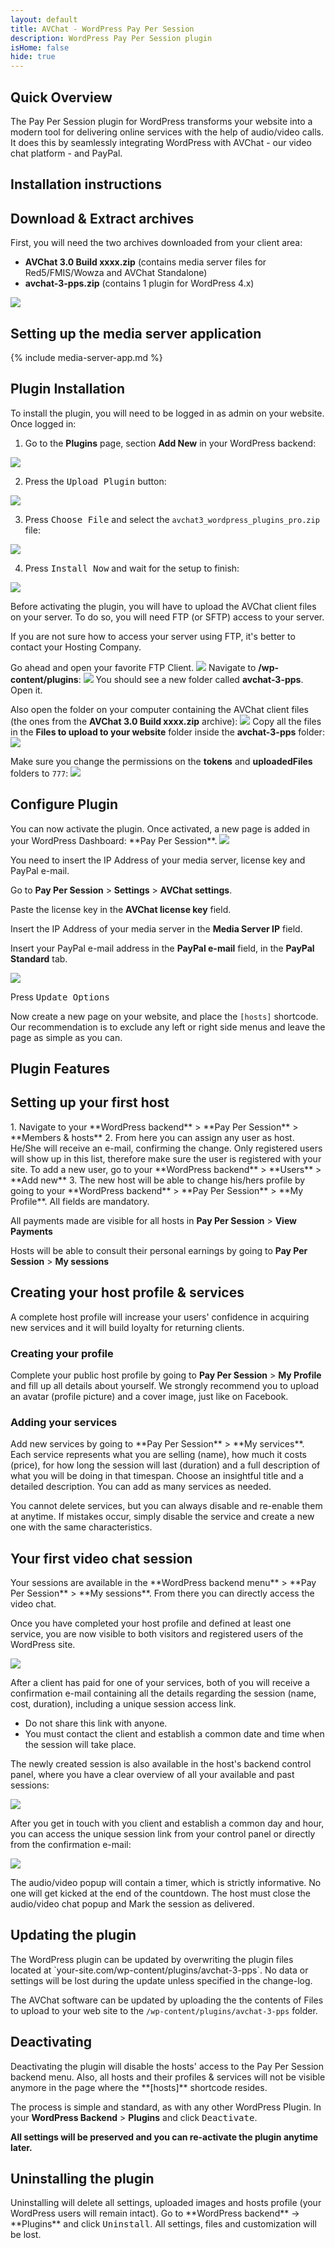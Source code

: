 ```yaml
---
layout: default
title: AVChat - WordPress Pay Per Session
description: WordPress Pay Per Session plugin
isHome: false
hide: true
---
```

<section class="bs-docs-section" markdown="1">
  <h1 id="overview" class="page-header">Quick Overview</h1>

  The Pay Per Session plugin for WordPress transforms your website into a modern tool for delivering online services with the help of audio/video calls. It does this by seamlessly integrating WordPress with AVChat - our video chat platform - and PayPal.
</section>

<section class="bs-docs-section" markdown="1">
  <h1 id="installation" class="page-header">Installation instructions</h1>
  <h2 id="download">Download & Extract archives</h2>
  First, you will need the two archives downloaded from your client area:

  * **AVChat 3.0 Build xxxx.zip** (contains media server files for Red5/FMIS/Wowza and AVChat Standalone)
  * **avchat-3-pps.zip** (contains 1 plugin for WordPress 4.x)

  <img src="/assets/images/wordpress-pps_images/downloaded_archives.png" class="img-responsive"/>

  <h2 id="media-server-app">Setting up the media server application</h2>
  {% include media-server-app.md %}
  <h2 id="plugin">Plugin Installation</h2>
  To install the plugin, you will need to be logged in as admin on your website. Once logged in:



  1. Go to the **Plugins** page, section **Add New** in your WordPress backend:
  <img src="/assets/images/wordpress_images/plugins_section.png" class="img-responsive"/>


  2. Press the <kbd>Upload Plugin</kbd> button:
  <img src="/assets/images/wordpress_images/upload_plugin.png" class="img-responsive"/>


  3. Press <kbd>Choose File</kbd> and select the `avchat3_wordpress_plugins_pro.zip` file:
  <img src="/assets/images/wordpress-pps_images/select_archive.png" class="img-responsive"/>


  4. Press <kbd>Install Now</kbd> and wait for the setup to finish:
  <img src="/assets/images/wordpress-pps_images/install_now.png" class="img-responsive"/>


  Before activating the plugin, you will have to upload the AVChat client files on your server. To do so, you will need FTP (or SFTP) access to your server.

  <div class="alert alert-info">
    If you are not sure how to access your server using FTP, it's better to contact your Hosting Company.
  </div>

  Go ahead and open your favorite FTP Client.
  <img src="/assets/images/wordpress_images/ftp_client.png" class="img-responsive"/>
  Navigate to **/wp-content/plugins**:
  <img src="/assets/images/wordpress-pps_images/avchat_folder.png" class="img-responsive"/>
  You should see a new folder called **avchat-3-pps**. Open it.

  Also open the folder on your computer containing the AVChat client files (the ones from the **AVChat 3.0 Build xxxx.zip** archive):
  <img src="/assets/images/avchat_archive_folder.png" class="img-responsive"/>
  Copy all the files in the **Files to upload to your website** folder inside the **avchat-3-pps** folder:
  <img src="/assets/images/wordpress-pps_images/uploaded_files.png" class="img-responsive"/>

  Make sure you change the permissions on the **tokens** and **uploadedFiles** folders to `777`:
  <img src="/assets/images/chmod.png" class="img-responsive"/>

  <h2 id="plugin-configure">Configure Plugin</h2>
  You can now activate the plugin. Once activated, a new page is added in your WordPress Dashboard: **Pay Per Session**.
  <img src="/assets/images/wordpress-pps_images/activate.png" class="img-responsive"/>

  You need to insert the IP Address of your media server, license key and PayPal e-mail.

  Go to **Pay Per Session** > **Settings** > **AVChat settings**.

  Paste the license key in the **AVChat license key** field.

  Insert the IP Address of your media server in the **Media Server IP** field.

  Insert your PayPal e-mail address in the **PayPal e-mail** field, in the **PayPal Standard** tab.

  <img src="/assets/images/wordpress-pps_images/info.png" class="img-responsive"/>

  Press <kbd>Update Options</kbd>

  Now create a new page on your website, and place the `[hosts]` shortcode.
  Our recommendation is to exclude any left or right side menus and leave the page as simple as you can.

</section>


<section class="bs-docs-section" markdown="1">
  <h1 id="accessing-admin">Plugin Features</h1>

  <h2 id="setup-hosts">Setting up your first host</h2>
  1. Navigate to your **WordPress backend** > **Pay Per Session** > **Members & hosts**
  2. From here you can assign any user as host. He/She will receive an e-mail, confirming the change. Only registered users will show up in this list, therefore make sure the user is registered with your site. To add a new user, go to your **WordPress backend** > **Users** > **Add new**
  3. The new host will be able to change his/hers profile by going to your **WordPress backend** > **Pay Per Session** > **My Profile**. All fields are mandatory.

  All payments made are visible for all hosts in **Pay Per Session** > **View Payments**

  Hosts will be able to consult their personal earnings by going to **Pay Per Session** > **My sessions**

  <h2 id="create-profile">Creating your host profile & services</h2>
  A complete host profile will increase your users' confidence in acquiring new services and it will build loyalty for returning clients.

  <h3>Creating your profile</h3>

  Complete your public host profile by going to **Pay Per Session** > **My Profile** and fill up all details about yourself. We strongly recommend you to upload an avatar (profile picture) and a cover image, just like on Facebook.

  <h3>Adding your services</h3>
  Add new services by going to **Pay Per Session** > **My services**. Each service represents what you are selling (name), how much it costs (price), for how long the session will last (duration) and a full description of what you will be doing in that timespan. Choose an insightful title and a detailed description. You can add as many services as needed.

  You cannot delete services, but you can always disable and re-enable them at anytime. If mistakes occur, simply disable the service and create a new one with the same characteristics.

  <h2 id="session">Your first video chat session</h2>
  Your sessions are available in the **WordPress backend menu** > **Pay Per Session** > **My sessions**. From there you can directly access the video chat.

  Once you have completed your host profile and defined at least one service, you are now visible to both visitors and registered users of the WordPress site.

  <img src="/assets/images/wordpress-pps_images/service.png" class="img-responsive"/>

  After a client has paid for one of your services, both of you will receive a confirmation e-mail containing all the details regarding the session (name, cost, duration), including a unique session access link.

  * Do not share this link with anyone.
  * You must contact the client and establish a common date and time when the session will take place.

  The newly created session is also available in the host's backend control panel, where you have a clear overview of all your available and past sessions:

  <img src="/assets/images/wordpress-pps_images/my_sessions.png" class="img-responsive"/>

  After you get in touch with you client and establish a common day and hour, you can access the unique session link from your control panel or directly from the confirmation e-mail:

  <img src="/assets/images/wordpress-pps_images/session.png" class="img-responsive"/>

  The audio/video popup will contain a timer, which is strictly informative. No one will get kicked at the end of the countdown. The host must close the audio/video chat popup and Mark the session as delivered.

  <h2 id="updating">Updating the plugin</h2>
  The WordPress plugin can be updated by overwriting the plugin files located at `your-site.com/wp-content/plugins/avchat-3-pps`. No data or settings will be lost during the update unless specified in the change-log.

  The AVChat software can be updated by uploading the the contents of Files to upload to your web site to the `/wp-content/plugins/avchat-3-pps` folder.

  <h2 id="deactivating">Deactivating</h2>
  Deactivating the plugin will disable the hosts' access to the Pay Per Session backend menu. Also, all hosts and their profiles & services will not be visible anymore in the page where the **[hosts]** shortcode resides.

  The process is simple and standard, as with any other WordPress Plugin. In your **WordPress Backend** > **Plugins** and click <kbd>Deactivate</kbd>.

  **All settings will be preserved and you can re-activate the plugin anytime later.**

  <h2 id="uninstalling">Uninstalling the plugin</h2>
  Uninstalling will delete all settings, uploaded images and hosts profile (your WordPress users will remain intact). Go to **WordPress backend** -> **Plugins** and click <kbd>Uninstall</kbd>. All settings, files and customization will be lost.
</section>
